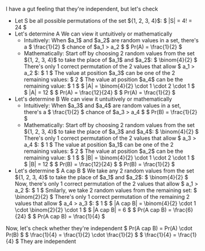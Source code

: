 I have a gut feeling that they're independent, but let's check

<ul>
<li> Let S be all possible permutations of the set ${1, 2, 3, 4}$: $ |S| = 4! = 24 $
	<li> Let's determine A 
	      We can view it untuitively or mathematically
	      <ul>
		      <li> Intuitively: When $a_1$ and $a_2$ are random values in a set, there's a $ \frac{1}{2} $ chance of $a_1 > a_2 $ 
		            $ Pr(A) = \frac{1}{2} $
		      <li> Mathematically: Start off by choosing 2 random values from the set ${1, 2, 3, 4}$ to take the place of $a_1$ and $a_2$: $ \binom{4}{2} $ 
There's only 1 correct permutation of the 2 values that allow $ a_1 > a_2 $: $ 1 $ 
		            The value at position $a_3$ can be one of the 2 remaining values: $ 2 $ 
The value at position $a_4$ can be the remaining value: $ 1 $ 
$ |A| = \binom{4}{2} \cdot 1 \cdot 2 \cdot 1 $ 
$ |A| = 12 $ 
$ Pr(A) = \frac{12}{24} $ 
$ Pr(A) = \frac{1}{2} $
	      </ul>
	<li> Let's determine B 
	      We can view it untuitively or mathematically
	      <ul>
		      <li> Intuitively: When $a_3$ and $a_4$ are random values in a set, there's a $ \frac{1}{2} $ chance of $a_3 > a_4 $ 
		            $ Pr(B) = \frac{1}{2} $
		      <li> Mathematically: Start off by choosing 2 random values from the set ${1, 2, 3, 4}$ to take the place of $a_3$ and $a_4$: $ \binom{4}{2} $ 
There's only 1 correct permutation of the 2 values that allow $ a_3 > a_4 $: $ 1 $ 
		            The value at position $a_1$ can be one of the 2 remaining values: $ 2 $ 
The value at position $a_2$ can be the remaining value: $ 1 $ 
$ |B| = \binom{4}{2} \cdot 1 \cdot 2 \cdot 1 $ 
$ |B| = 12 $ 
$ Pr(B) = \frac{12}{24} $ 
$ Pr(B) = \frac{1}{2} $
	      </ul>
	<li> Let's determine $ A cap B $ 
	      We take any 2 random values from the set ${1, 2, 3, 4}$ to take the place of $a_1$ and $a_2$: $ \binom{4}{2} $ 
Now, there's only 1 correct permutation of the 2 values that allow $ a_1 > a_2 $: $ 1 $ 
	      Smilarly, we take 2 random values from the remaining set: $ \binom{2}{2} $ 
	      There's only 1 correct permutation of the remaining 2 values that allow $ a_4 > a_3 $: $ 1 $ 
	      $ |A cap B| = \binom{4}{2} \cdot 1 \cdot \binom{2}{2} \cdot 1 $ 
	      $ |A cap B| = 6 $
	      $ Pr(A cap B) = \frac{6}{24} $ 
	      $ Pr(A cap B) = \frac{1}{4} $
</ul>
Now, let's check whether they're independent 
$ Pr(A cap B) = Pr(A) \cdot Pr(B) $ 
$ \frac{1}{4} = \frac{1}{2} \cdot \frac{1}{2} $ 
$ \frac{1}{4} = \frac{1}{4} $ 
They are independent
